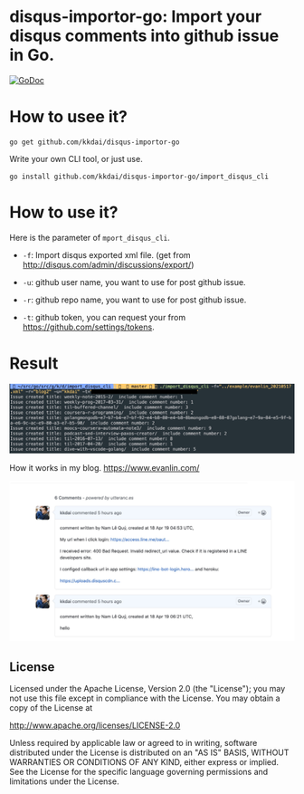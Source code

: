 # disqus-importor-go:  Import your disqus comments into github issue in Go.

 [![GoDoc](https://godoc.org/github.com/kkdai/disqus-importor-go?status.svg)](https://godoc.org/github.com/kkdai/disqus-importor-go)  



# How to usee it?

```
go get github.com/kkdai/disqus-importor-go
```

Write your own CLI tool, or just use.

```
go install github.com/kkdai/disqus-importor-go/import_disqus_cli
```

# How to use it?

Here is the parameter of `mport_disqus_cli`.

- `-f`: Import disqus exported xml file. (get from <http://disqus.com/admin/discussions/export/>)

- `-u`: github user name, you want to use for post github issue.

- `-r`: github repo name, you want to use for post github issue.

- `-t`: github token, you can request your from <https://github.com/settings/tokens>.


# Result
![](./img/imported.jpg)

How it works in my blog. <https://www.evanlin.com/>

![](./img/blog_result.jpg)

License
---------------

Licensed under the Apache License, Version 2.0 (the "License");
you may not use this file except in compliance with the License.
You may obtain a copy of the License at

http://www.apache.org/licenses/LICENSE-2.0

Unless required by applicable law or agreed to in writing, software
distributed under the License is distributed on an "AS IS" BASIS,
WITHOUT WARRANTIES OR CONDITIONS OF ANY KIND, either express or implied.
See the License for the specific language governing permissions and
limitations under the License.

